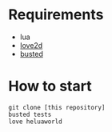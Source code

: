 # Requirements

- lua
- [love2d](https://love2d.org/)
- [busted](https://olivinelabs.com/busted/)

# How to start

```
git clone [this repository]
busted tests
love heluaworld
```
